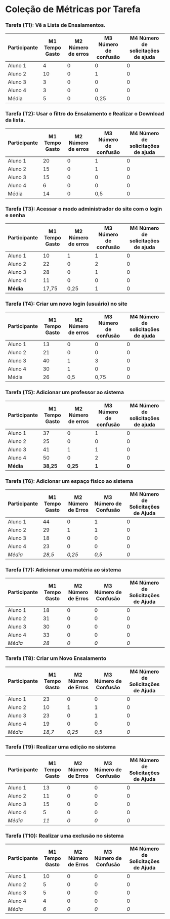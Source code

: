 # Coleção de Métricas por Tarefa

### Tarefa (T1): Vê a Lista de Ensalamentos.				
| Participante | M1 Tempo Gasto | M2 Número de erros | M3 Número de confusão | M4 Número de solicitações de ajuda |
|--------------|----------------|--------------------|-----------------------|-----------------------------------|
| Aluno 1      | 4              | 0                  | 0                     | 0                                 |
| Aluno 2      | 10             | 0                  | 1                     | 0                                 |
| Aluno 3      | 3              | 0                  | 0                     | 0                                 |
| Aluno 4      | 3              | 0                  | 0                     | 0                                 |
| Média        | 5              | 0                  | 0,25                  | 0                                 |

### Tarefa (T2): Usar o filtro do Ensalamento e Realizar o Download da lista.	
| Participante | M1 Tempo Gasto | M2 Número de erros | M3 Número de confusão | M4 Número de solicitações de ajuda |
|--------------|----------------|---------------------|-----------------------|------------------------------------|
| Aluno 1      | 20             | 0                   | 1                     | 0                                  |
| Aluno 2      | 15             | 0                   | 1                     | 0                                  |
| Aluno 3      | 15             | 0                   | 0                     | 0                                  |
| Aluno 4      | 6              | 0                   | 0                     | 0                                  |
| Média        | 14             | 0                   | 0,5                   | 0                                  |

### Tarefa (T3): Acessar o modo administrador do site com o login e senha
| Participante | M1 Tempo Gasto | M2 Número de erros | M3 Número de confusão | M4 Número de solicitações de ajuda |
|--------------|----------------|---------------------|------------------------|-------------------------------------|
| Aluno 1      | 10             | 1                   | 1                      | 0                                   |
| Aluno 2      | 22             | 0                   | 2                      | 0                                   |
| Aluno 3      | 28             | 0                   | 1                      | 0                                   |
| Aluno 4      | 11             | 0                   | 0                      | 0                                   |
| **Média**    | 17,75          | 0,25                | 1                      | 0                                   |

### Tarefa (T4): Criar um novo login (usuário) no site	
| Participante | M1 Tempo Gasto | M2 Número de erros | M3 Número de confusão | M4 Número de solicitações de ajuda |
|--------------|----------------|---------------------|------------------------|------------------------------------|
| Aluno 1      | 13             | 0                   | 0                      | 0                                  |
| Aluno 2      | 21             | 0                   | 0                      | 0                                  |
| Aluno 3      | 40             | 1                   | 3                      | 0                                  |
| Aluno 4      | 30             | 1                   | 0                      | 0                                  |
| Média        | 26             | 0,5                 | 0,75                   | 0                                  |

### Tarefa (T5): Adicionar um professor ao sistema

| Participante | M1 Tempo Gasto | M2 Número de erros | M3 Número de confusão | M4 Número de solicitações de ajuda |
|--------------|----------------|---------------------|-----------------------|-----------------------------------|
| Aluno 1      | 37             | 0                   | 1                     | 0                                 |
| Aluno 2      | 25             | 0                   | 0                     | 0                                 |
| Aluno 3      | 41             | 1                   | 1                     | 0                                 |
| Aluno 4      | 50             | 0                   | 2                     | 0                                 |
| **Média**    | **38,25**      | **0,25**            | **1**                 | **0**                             |

### Tarefa (T6): Adicionar um espaço físico ao sistema

| Participante | M1 Tempo Gasto | M2 Número de Erros | M3 Número de Confusão | M4 Número de Solicitações de Ajuda |
|--------------|----------------|---------------------|------------------------|-------------------------------------|
| Aluno 1      | 44             | 0                   | 1                      | 0                                   |
| Aluno 2      | 29             | 1                   | 1                      | 0                                   |
| Aluno 3      | 18             | 0                   | 0                      | 0                                   |
| Aluno 4      | 23             | 0                   | 0                      | 0                                   |
| *Média*    | *28,5*       | *0,25*            | *0,5*                | *0*                               |

### Tarefa (T7): Adicionar uma matéria ao sistema

| Participante | M1 Tempo Gasto | M2 Número de Erros | M3 Número de Confusão | M4 Número de Solicitações de Ajuda |
|--------------|----------------|---------------------|------------------------|-------------------------------------|
| Aluno 1      | 18             | 0                   | 0                      | 0                                   |
| Aluno 2      | 31             | 0                   | 0                      | 0                                   |
| Aluno 3      | 30             | 0                   | 0                      | 0                                   |
| Aluno 4      | 33             | 0                   | 0                      | 0                                   |
| *Média*    | *28*         | *0*               | *0*                  | *0*                               |

### Tarefa (T8): Criar um Novo Ensalamento

| Participante | M1 Tempo Gasto | M2 Número de Erros | M3 Número de Confusão | M4 Número de Solicitações de Ajuda |
|--------------|----------------|---------------------|------------------------|-------------------------------------|
| Aluno 1      | 23             | 0                   | 0                      | 0                                   |
| Aluno 2      | 10             | 1                   | 1                      | 0                                   |
| Aluno 3      | 23             | 0                   | 1                      | 0                                   |
| Aluno 4      | 19             | 0                   | 0                      | 0                                   |
| *Média*    | *18,7*       | *0,25*            | *0,5*                | *0*                               |

### Tarefa (T9): Realizar uma edição no sistema

| Participante | M1 Tempo Gasto | M2 Número de Erros | M3 Número de Confusão | M4 Número de Solicitações de Ajuda |
|--------------|----------------|---------------------|------------------------|-------------------------------------|
| Aluno 1      | 13             | 0                   | 0                      | 0                                   |
| Aluno 2      | 11             | 0                   | 0                      | 0                                   |
| Aluno 3      | 15             | 0                   | 0                      | 0                                   |
| Aluno 4      | 5              | 0                   | 0                      | 0                                   |
| *Média*    | *11*         | *0*               | *0*                  | *0*                               |
### Tarefa (T10): Realizar uma exclusão no sistema

| Participante | M1 Tempo Gasto | M2 Número de Erros | M3 Número de Confusão | M4 Número de Solicitações de Ajuda |
|--------------|----------------|---------------------|------------------------|-------------------------------------|
| Aluno 1      | 10             | 0                   | 0                      | 0                                   |
| Aluno 2      | 5              | 0                   | 0                      | 0                                   |
| Aluno 3      | 5              | 0                   | 0                      | 0                                   |
| Aluno 4      | 4              | 0                   | 0                      | 0                                   |
| *Média*    | *6*          | *0*               | *0*                  | *0*                               |